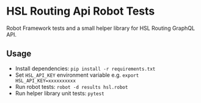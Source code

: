 # HSL Routing Api Robot Tests

Robot Framework tests and a small helper library for HSL Routing GraphQL API.

## Usage

- Install dependencies: `pip install -r requirements.txt`
- Set `HSL_API_KEY` environment variable e.g. `export HSL_API_KEY=xxxxxxxxxx`
- Run robot tests: `robot -d results hsl.robot`
- Run helper library unit tests: `pytest`
